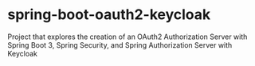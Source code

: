 # spring-boot-oauth2-keycloak
Project that explores the creation of an OAuth2 Authorization Server with Spring Boot 3, Spring Security, and Spring Authorization Server with Keycloak
